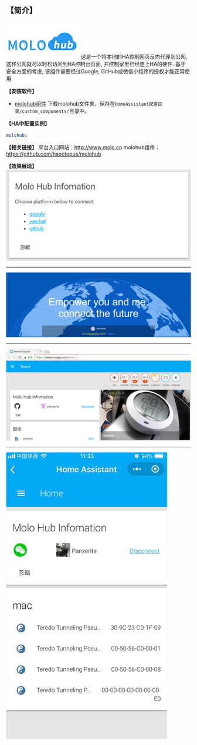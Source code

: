 ## **【简介】**
![img](README/xmolo-zx.png)
这是一个将本地的HA控制网页反向代理到公网, 这样公网就可以轻松访问到HA控制台页面, 并控制家里已经连上HA的硬件. 基于安全方面的考虑, 该组件需要经过Google, GitHub或微信小程序的授权才能正常使用.

**【安装软件】**

- [molohub组件](https://github.com/haoctopus/molohub)
  下载molohub文件夹，保存在`HomeAssistant配置目录/custom_components/`目录中。

**【HA中配置实例】**

```yaml
molohub:
```

**【相关链接】**
平台入口网站：<http://www.molo.cn>
molohub组件：<https://github.com/haoctopus/molohub>

**【效果展现】**
![img](README/molo_info.png)
****
![img](README/molo_login.png)
****
![img](README/molo_info2.png)
****
![img](README/molo_wechat_suc.png)